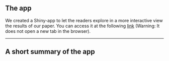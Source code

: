 ## The app

We created a Shiny-app to let the readers explore in a more interactive view the results of our paper. You can access it at the following [link](https://agila.shinyapps.io/assessing_risk_car_accidents_milan_rsconnect/) (Warning: It does not open a new tab in the browser).

_____

## A short summary of the app



